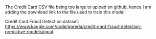 The Credit Card CSV file being too large to upload on github, hence I am adding the download link to the file used to train this model:

Credit Card Fraud Detection dataset: https://www.kaggle.com/code/gpreda/credit-card-fraud-detection-predictive-models/input